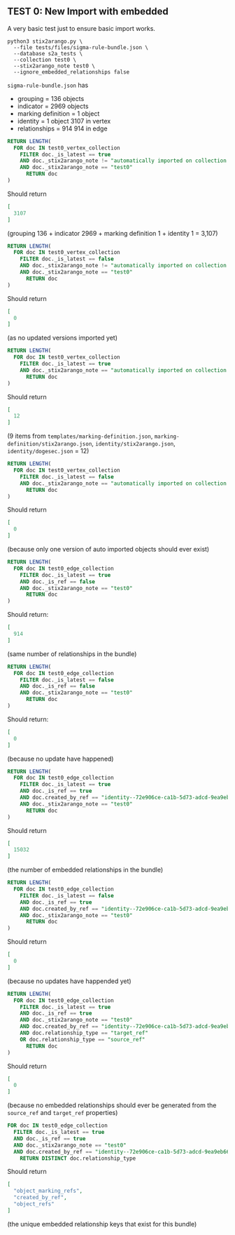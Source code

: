 ## TEST 0: New Import with embedded

A very basic test just to ensure basic import works.

```shell
python3 stix2arango.py \
  --file tests/files/sigma-rule-bundle.json \
  --database s2a_tests \
  --collection test0 \
  --stix2arango_note test0 \
  --ignore_embedded_relationships false
```

`sigma-rule-bundle.json` has

* grouping = 136 objects
* indicator = 2969 objects
* marking definition = 1 object
* identity = 1 object
3107 in vertex
* relationships = 914
914 in edge

```sql
RETURN LENGTH(
  FOR doc IN test0_vertex_collection
    FILTER doc._is_latest == true
    AND doc._stix2arango_note != "automatically imported on collection creation"
    AND doc._stix2arango_note == "test0"
      RETURN doc
)
```

Should return

```json
[
  3107
]
```

(grouping 136 + indicator 2969 + marking definition 1 + identity 1 = 3,107)

```sql
RETURN LENGTH(
  FOR doc IN test0_vertex_collection
    FILTER doc._is_latest == false
    AND doc._stix2arango_note != "automatically imported on collection creation"
    AND doc._stix2arango_note == "test0"
      RETURN doc
)
```

Should return

```json
[
  0
]
```

(as no updated versions imported yet)

```sql
RETURN LENGTH(
  FOR doc IN test0_vertex_collection
    FILTER doc._is_latest == true
    AND doc._stix2arango_note == "automatically imported on collection creation"
      RETURN doc
)
```

Should return

```json
[
  12
]
```

(9 items from `templates/marking-definition.json`, `marking-definition/stix2arango.json`, `identity/stix2arango.json`, `identity/dogesec.json` = 12)

```sql
RETURN LENGTH(
  FOR doc IN test0_vertex_collection
    FILTER doc._is_latest == false
    AND doc._stix2arango_note == "automatically imported on collection creation"
      RETURN doc
)
```

Should return

```json
[
  0
]
```

(because only one version of auto imported objects should ever exist)

```sql
RETURN LENGTH(
  FOR doc IN test0_edge_collection
    FILTER doc._is_latest == true
    AND doc._is_ref == false
    AND doc._stix2arango_note == "test0"
      RETURN doc
)
```

Should return:

```json
[
  914
]
```

(same number of relationships in the bundle)

```sql
RETURN LENGTH(
  FOR doc IN test0_edge_collection
    FILTER doc._is_latest == false
    AND doc._is_ref == false
    AND doc._stix2arango_note == "test0"
      RETURN doc
)
```

Should return:

```json
[
  0
]
```

(because no update have happened)

```sql
RETURN LENGTH(
  FOR doc IN test0_edge_collection
    FILTER doc._is_latest == true
    AND doc._is_ref == true
    AND doc.created_by_ref == "identity--72e906ce-ca1b-5d73-adcd-9ea9eb66a1b4"
    AND doc._stix2arango_note == "test0"
      RETURN doc
)
```

Should return 

```json
[
  15032
]
```

(the number of embedded relationships in the bundle)

```sql
RETURN LENGTH(
  FOR doc IN test0_edge_collection
    FILTER doc._is_latest == false
    AND doc._is_ref == true
    AND doc.created_by_ref == "identity--72e906ce-ca1b-5d73-adcd-9ea9eb66a1b4"
    AND doc._stix2arango_note == "test0"
      RETURN doc
)
```

Should return

```json
[
  0
]
```

(because no updates have happended yet)

```sql
RETURN LENGTH(
  FOR doc IN test0_edge_collection
    FILTER doc._is_latest == true
    AND doc._is_ref == true
    AND doc._stix2arango_note == "test0"
    AND doc.created_by_ref == "identity--72e906ce-ca1b-5d73-adcd-9ea9eb66a1b4"
    AND doc.relationship_type == "target_ref"
    OR doc.relationship_type == "source_ref"
      RETURN doc
)
```

Should return

```json
[
  0
]
```

(because no embedded relationships should ever be generated from the `source_ref` and `target_ref` properties)

```sql
FOR doc IN test0_edge_collection
  FILTER doc._is_latest == true
  AND doc._is_ref == true
  AND doc._stix2arango_note == "test0"
  AND doc.created_by_ref == "identity--72e906ce-ca1b-5d73-adcd-9ea9eb66a1b4"
    RETURN DISTINCT doc.relationship_type
```

Should return

```json
[
  "object_marking_refs",
  "created_by_ref",
  "object_refs"
]
```

(the unique embedded relationship keys that exist for this bundle)